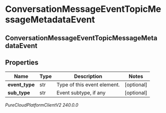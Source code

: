 # ConversationMessageEventTopicMessageMetadataEvent

## ConversationMessageEventTopicMessageMetadataEvent

## Properties

|Name | Type | Description | Notes|
|------------ | ------------- | ------------- | -------------|
| **event_type** | str | Type of this event element. | [optional] |
| **sub_type** | str | Event subtype, if any | [optional] |



_PureCloudPlatformClientV2 240.0.0_
